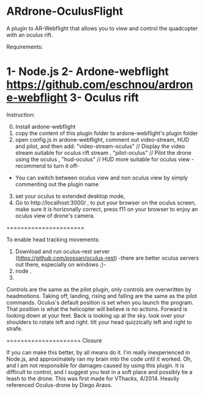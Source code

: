 ARdrone-OculusFlight
====================

A plugin to AR-Webflight that allows you to view and control the quadcopter with an oculus rift.

Requirements:

1- Node.js 
2- Ardone-webflight https://github.com/eschnou/ardrone-webflight
3- Oculus rift 
====================
Instruction:

0. Install ardone-webflight 
1. copy the content of this plugin folder to ardone-webflight's plugin folder
2. open config.js in ardone-webflight, 
comment out video-stream, HUD and pilot, and then add:
"video-stream-oculus" // Display the video stream suitable for oculus rift stream
, "pilot-oculus"  // Pilot the drone using the oculus
, "hud-oculus" // HUD more suitable for oculus view - recommend to turn it off- 
* You can switch between oculus view and non oculus view by simply commenting out the plugin name 

3. set your oculus to extended desktop mode, 
4. Go to http://localhost:3000/ , to put your browser on the oculus screen, make sure it is horizonally correct, press f11 on your browser to enjoy an oculus view of drone's camera. 
 
======================

To enable head tracking movements: 
1. Download and run oculus-rest server (https://github.com/possan/oculus-rest) -there are better oculus servers out there, especially on windows ;)-
2. node .
3. 
Controls are the same as the pilot plugin, only controls are overwritten by headmotions. 
Taking off, landing, rising and falling are the same as the pilot commands.
Oculus's default position is set when you launch the program. That position is what the helicopter will believe is no actions.
Forward is looking down at your feet. Back is looking up at the sky.
look over your shoulders to rotate left and right.
tilt your head quizzically left and right to strafe.

=====================
Closure 

If you can make this better, by all means do it. I'm really inexperienced in Node.js, and approximately ran my brain into the code until it worked.
Oh, and I am not responsible for damages caused by using this plugin. It is difficult to control, and I suggest you test in a soft place and possibly tie a leash to the drone.
This was first made for VThacks, 4/2014. Heavily referenced Oculus-drone by Diego Araos.


